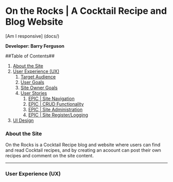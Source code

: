 # On the Rocks | A Cocktail Recipe and Blog Website

[Am I responsive] (docs/)

**Developer: Barry Ferguson**
 
 ##Table of Contents##
 1. [About the Site](#about-the-tite)
 2. [User Experience (UX)](#user-experience-ux)
    1. [Target Audience](#target-audience)
    2. [User Goals](#user-goals)
    3. [Site Owner Goals](#site-owner-goals)
    4. [User Stories](#user-stories)
       1. [EPIC | Site Navigation](#epic-site-navigation)
       2. [EPIC | CRUD Functionality](#epic-crud-fucntionality)
       3. [EPIC | Site Administration](#epic-site-aministration)
       4. [EPIC | Site Register/Logging](#site-register/logging)
  3. [UI Design](#ui-design)
 
 ### About the Site
 On the Rocks is a Cocktail Recipe blog and website where users can find and read Cocktail recipes, and by creating an acoount can post their own recipes and comment on the site content.
 <hr>
 
 ### User Experience (UX)
 
